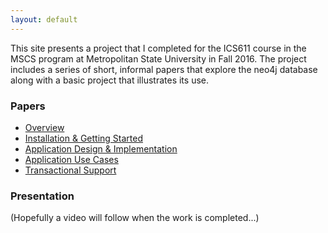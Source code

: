 ```yaml
---
layout: default
---
```


This site presents a project that I completed for the ICS611 course in the MSCS program at Metropolitan State University in Fall 2016.  The project includes a series of short, informal papers that explore the neo4j database along with a basic project that illustrates its use.  

### Papers

- [Overview](part1-overview.html)
- [Installation & Getting Started](part2-install.html)
- [Application Design & Implementation](part3-app-design-impl.html)
- [Application Use Cases](part4-app-use-cases.html)
- [Transactional Support](part5-transactions.html)

### Presentation

(Hopefully a video will follow when the work is completed...)
